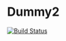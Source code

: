 # Dummy2

[![Build Status](https://github.com/SamuraiAku/Dummy2.jl/actions/workflows/CI.yml/badge.svg?branch=main)](https://github.com/SamuraiAku/Dummy2.jl/actions/workflows/CI.yml?query=branch%3Amain)
